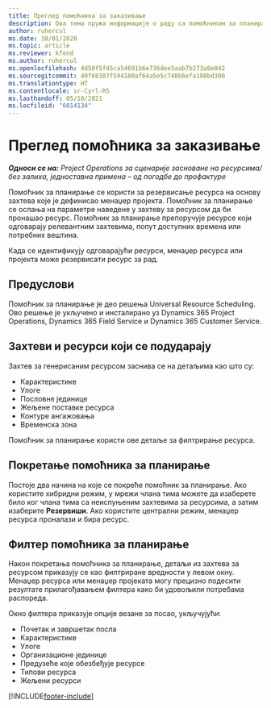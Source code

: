 ```yaml
---
title: Преглед помоћника за заказивање
description: Ова тема пружа информације о раду са помоћником за планирање ради резервисања ресурса.
author: ruhercul
ms.date: 10/01/2020
ms.topic: article
ms.reviewer: kfend
ms.author: ruhercul
ms.openlocfilehash: 4d58f5f45ca54691b6e736dee5aab7b273a8e042
ms.sourcegitcommit: 40f68387f594180af64a5e5c748b6efa188bd300
ms.translationtype: HT
ms.contentlocale: sr-Cyrl-RS
ms.lasthandoff: 05/10/2021
ms.locfileid: "6014134"
---
```

# <a name="schedule-assistant-overview"></a>Преглед помоћника за заказивање

_**Односи се на:** Project Operations за сценарије засноване на ресурсима/без залиха, једноставна примена – од погодбе до профактуре_

Помоћник за планирање се користи за резервисање ресурса на основу захтева које је дефинисао менаџер пројекта. Помоћник за планирање се ослања на параметре наведене у захтеву за ресурсом да би пронашао ресурс. Помоћник за планирање препоручује ресурсе који одговарају релевантним захтевима, попут доступних времена или потребних вештина.

Када се идентификују одговарајући ресурси, менаџер ресурса или пројекта може резервисати ресурс за рад.

## <a name="prerequisites"></a>Предуслови

Помоћник за планирање је део решења Universal Resource Scheduling. Ово решење је укључено и инсталирано уз Dynamics 365 Project Operations, Dynamics 365 Field Service и Dynamics 365 Customer Service.

## <a name="matching-requirements-and-resources"></a>Захтеви и ресурси који се подударају

Захтев за генерисаним ресурсом заснива се на детаљима као што су:

-   Карактеристике
-   Улоге
-   Пословне јединице
-   Жељене поставке ресурса
-   Контуре ангажовања
-   Временска зона

Помоћник за планирање користи ове детаље за филтрирање ресурса.

## <a name="launch-the-schedule-assistant"></a>Покретање помоћника за планирање

Постоје два начина на које се покреће помоћник за планирање. Ако користите хибридни режим, у мрежи члана тима можете да изаберете било ког члана тима са неиспуњеним захтевима за ресурсима, а затим изаберите **Резервиши**. Ако користите централни режим, менаџер ресурса проналази и бира ресурс.

## <a name="schedule-assistant-filters"></a>Филтер помоћника за планирање

Након покретања помоћника за планирање, детаљи из захтева за ресурсом приказују се као филтриране вредности у левом окну. Менаџер ресурса или менаџер пројеката могу прецизно подесити резултате прилагођавањем филтера како би удовољили потребама распореда.

Окно филтера приказује опције везане за посао, укључујући:

-   Почетак и завршетак посла
-   Карактеристике
-   Улоге
-   Организационе јединице
-   Предузеће које обезбеђује ресурсе
-   Типови ресурса
-   Жељени ресурси


[!INCLUDE[footer-include](../includes/footer-banner.md)]
